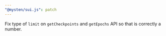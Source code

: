 ```yaml
---
"@mysten/sui.js": patch
---
```


Fix type of `limit` on `getCheckpoints` and `getEpochs` API so that is correctly a number.
